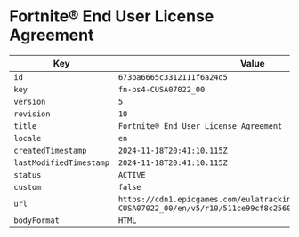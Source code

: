# Fortnite® End User License Agreement

| Key | Value |
| --- | ----- |
| `id` | `673ba6665c3312111f6a24d5` |
| `key` | `fn-ps4-CUSA07022_00` |
| `version` | `5` |
| `revision` | `10` |
| `title` | `Fortnite® End User License Agreement` |
| `locale` | `en` |
| `createdTimestamp` | `2024-11-18T20:41:10.115Z` |
| `lastModifiedTimestamp` | `2024-11-18T20:41:10.115Z` |
| `status` | `ACTIVE` |
| `custom` | `false` |
| `url` | `https://cdn1.epicgames.com/eulatracking-download/fn-ps4-CUSA07022_00/en/v5/r10/511ce99cf8c2560b2196322822d27934.pdf` |
| `bodyFormat` | `HTML` |
